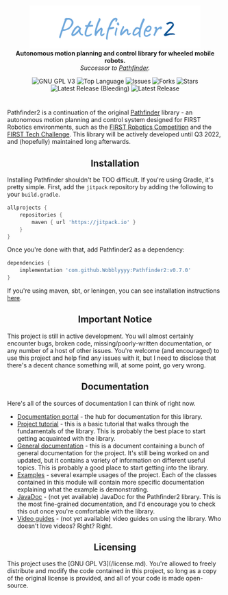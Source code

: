 <p align="center">
<img src="media/pathfinder2-logo.png" alt="Pathfinder2">
<br>
<b>Autonomous motion planning and control library for wheeled mobile robots.</b>
<br>
<i>Successor to <a href="https://github.com/Wobblyyyy/Pathfinder">Pathfinder</a>.</i>
</p>

<div align="center">
<img alt="GNU GPL V3" src="https://img.shields.io/github/license/Wobblyyyy/Pathfinder2">
<img alt="Top Language" src="https://img.shields.io/github/languages/top/wobblyyyy/Pathfinder2">
<img alt="Issues" src="https://img.shields.io/github/issues/Wobblyyyy/Pathfinder2">
<img alt="Forks" src="https://img.shields.io/github/forks/Wobblyyyy/Pathfinder2">
<img alt="Stars" src="https://img.shields.io/github/stars/Wobblyyyy/Pathfinder2">
<img alt="Latest Release (Bleeding)" src="https://img.shields.io/github/v/release/wobblyyyy/Pathfinder2?include_prereleases">
<img alt="Latest Release" src="https://img.shields.io/github/v/release/wobblyyyy/Pathfinder2">
</div>

<h1 align="center"></h1>

Pathfinder2 is a continuation of the
original [Pathfinder](https://github.com/Wobblyyyy/Pathfinder)
library - an autonomous motion planning and control system designed for FIRST
Robotics environments, such as
the [FIRST Robotics Competition](https://www.firstinspires.org/robotics/frc) and
the
[FIRST Tech Challenge](https://www.firstinspires.org/robotics/ftc). This library
will be actively developed until Q3 2022, and (hopefully) maintained long
afterwards.

<h2 align="center">Installation</h2>

Installing Pathfinder shouldn't be TOO difficult. If you're using Gradle, it's
pretty simple. First, add the `jitpack` repository by adding the following to
your `build.gradle`.
```groovy
allprojects {
    repositories {
        maven { url 'https://jitpack.io' }
    }
}
```
Once you're done with that, add Pathfinder2 as a dependency:
```groovy
dependencies {
    implementation 'com.github.Wobblyyyy:Pathfinder2:v0.7.0'
}
```
If you're using maven, sbt, or leningen, you can see installation instructions
[here](https://jitpack.io/#Wobblyyyy/Pathfinder2/v0.7.0).

<h2 align="center">Important Notice</h2>

This project is still in active development. You will almost certainly encounter
bugs, broken code, missing/poorly-written documentation, or any number of a host
of other issues. You're welcome (and encouraged) to use this project and help
find any issues with it, but I need to disclose that there's a decent chance
something will, at some point, go very wrong.

<h2 align="center">Documentation</h2>

Here's all of the sources of documentation I can think of right now.

- [Documentation portal](https://wobblyyyy.github.io/docs/pathfinder2/documentation.html) - 
  the hub for documentation for this library.
- [Project tutorial](.github/project_tutorial.md) - this is a basic tutorial
  that walks through the fundamentals of the library. This is probably the best
  place to start getting acquainted with the library.
- [General documentation](docs/docs.md) - this is a document containing a bunch
  of general documentation for the project. It's still being worked on and
  updated, but it contains a variety of information on different useful topics.
  This is probably a good place to start getting into the library.
- [Examples](pathfinder2-examples) - several example usages of the project. Each
  of the classes contained in this module will contain more specific
  documentation explaining what the example is demonstrating.
- [JavaDoc](https://google.com) - (not yet available) JavaDoc for the
  Pathfinder2 library. This is the most fine-grained documentation, and I'd
  encourage you to check this out once you're comfortable with the library.
- [Video guides](https://google.com) - (not yet available) video guides on using
  the library. Who doesn't love videos? Right? Right.

<h2 align="center">Licensing</h2>
This project uses the [GNU GPL V3](/license.md). You're allowed to freely
distribute and modify the code contained in this project, so long as a copy of
the original license is provided, and all of your code is made open-source.

